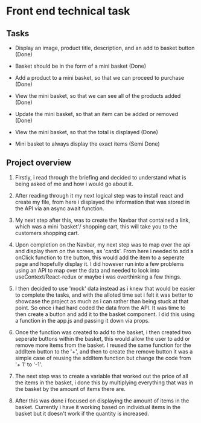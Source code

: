 # Front end technical task

## Tasks

- Display an image, product title, description, and an add to basket button (Done)

- Basket should be in the form of a mini basket (Done)

- Add a product to a mini basket, so that we can proceed to purchase (Done)

- View the mini basket, so that we can see all of the products added (Done)

- Update the mini basket, so that an item can be added or removed (Done)

- View the mini basket, so that the total is displayed (Done)

- Mini basket to always display the exact items (Semi Done)


## Project overview

1. Firstly, i read through the briefing and decided to understand what is being asked of me and how i would go about it.

2. After reading through it my next logical step was to install react and create my file, from here i displayed the information that was stored in the API via an async await function.

3. My next step after this, was to create the Navbar that contained a link, which was a mini 'basket'/ shopping cart, this will take you to the customers shopping cart.

4. Upon completion on the Navbar, my next step was to map over the api and display them on the screen, as 'cards'. From here i needed to add a onClick function to the button, this would add the item to a seperate page and hopefully display it. I did however run into a few problems using an API to map over the data and needed to look into useContext/React-redux or maybe i was overthinking a few things.

5. I then decided to use 'mock' data instead as i knew that would be easier to complete the tasks, and with the alloted time set i felt it was better to showcase the project as much as i can rather than being stuck at that point. So once i had hard coded the data from the API. It was time to then create a button and add it to the basket component. I did this using a function in the app.js and passing it down via props.

6. Once the function was created to add to the basket, i then created two seperate buttons within the basket, this would allow the user to add or remove more items from the basket. I reused the same function for the addItem button to the '+', and then to create the remove button it was a simple case of reusing the addItem function but change the code from '+ 1' to '-1'.

7. The next step was to create a variable that worked out the price of all the items in the basket, i done this by multiplying everything that was in the basket by the amount of items there are. 

8. After this was done i focused on displaying the amount of items in the basket. Currently i have it working based on individual items in the basket but it doesn't work if the quantity is increased.